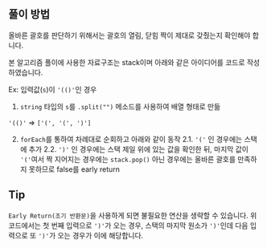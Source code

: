 ## 풀이 방법

올바른 괄호를 판단하기 위해서는 괄호의 열림, 닫힘 짝이 제대로 갖췄는지 확인해야 합니다.

본 알고리즘 풀이에 사용한 자료구조는 stack이며 아래와 같은 아이디어를 코드로 작성하였습니다.

Ex: 입력값(`s`)이 `'(()'`인 경우

1. `string` 타입의 `s`를 `.split("")` 메소드를 사용하여 배열 형태로 만듦

`'(()'` => `['(', '(', ')']`

2. `forEach`를 통하여 차례대로 순회하고 아래와 같이 동작
    2.1. `'('` 인 경우에는 스택에 추가
    2.2. `')'` 인 경우에는 스택 제일 위에 있는 값을 확인한 뒤, 마지막 값이 `'('`여서 짝 지어지는 경우에는 `stack.pop()` 아닌 경우에는 올바른 괄호를 만족하지 못하므로 false를 early return

## Tip

`Early Return(조기 반환문)`을 사용하게 되면 불필요한 연산을 생략할 수 있습니다. 위 코드에서는 첫 번째 입력으로 `')'`가 오는 경우, 스택의 마지막 원소가 `')'`인데 다음 입력으로 또 `')'`가 오는 경우가 이에 해당합니다.
